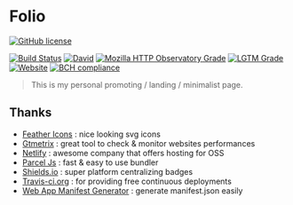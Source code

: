 # Folio

[![GitHub license](https://img.shields.io/github/license/shuunen/folio.svg?color=success)](https://github.com/Shuunen/folio/blob/master/LICENSE)

[![Build Status](https://travis-ci.org/Shuunen/folio.svg?branch=master)](https://travis-ci.org/Shuunen/folio)
[![David](https://img.shields.io/david/shuunen/folio.svg)](https://david-dm.org/shuunen/folio)
[![Mozilla HTTP Observatory Grade](https://img.shields.io/mozilla-observatory/grade/rrl-folio.netlify.app.svg?publish)](https://observatory.mozilla.org/analyze/rrl-folio.netlify.app)
[![LGTM Grade](https://img.shields.io/lgtm/grade/javascript/github/Shuunen/folio.svg)](https://lgtm.com/projects/g/Shuunen/folio/)
[![Website](https://img.shields.io/website/https/rrl-folio.netlify.app.svg)](https://rrl-folio.netlify.app)
[![BCH compliance](https://bettercodehub.com/edge/badge/Shuunen/folio?branch=master)](https://bettercodehub.com/)

> This is my personal promoting / landing / minimalist page.

## Thanks

- [Feather Icons](https://feathericons.com) : nice looking svg icons
- [Gtmetrix](https://gtmetrix.com) : great tool to check & monitor websites performances
- [Netlify](https://netlify.com) : awesome company that offers hosting for OSS
- [Parcel Js](https://parceljs.org) : fast & easy to use bundler
- [Shields.io](https://shields.io) : super platform centralizing badges
- [Travis-ci.org](https://travis-ci.org) : for providing free continuous deployments
- [Web App Manifest Generator](https://app-manifest.firebaseapp.com) : generate manifest.json easily
